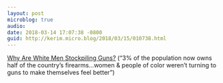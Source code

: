 ```yaml
---
layout: post
microblog: true
audio: 
date: 2018-03-14 17:07:38 -0800
guid: http://kerim.micro.blog/2018/03/15/010738.html
---
```

[Why Are White Men Stockpiling Guns?](http://blogs.scientificamerican.com/observations/why-are-white-men-stockpiling-guns/) (“3% of the population now owns half of the country’s firearms…women & people of color weren’t turning to guns to make themselves feel better”)
